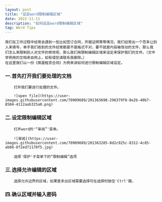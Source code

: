 ```yaml
---
layout: post
title: "设定word限制编辑区域"
date: 2022-11-11
description: "如何设定word限制编辑区域"
tag: Word Tips 
---
```

   
    我们在工作过程中经常会遇到一些比如签订合同，开据证明等等情况，我们经常出一个范本让别人来填写，单手我们收到的文件经常都是不是格式不对，要不就是内容被改动的文件，那么我     们怎么来限制别人对文件的修改呢，那么我们用限制编辑区域来设定来保护我们的文件。（文中举例用的文档来自网上，如有侵犯请联系我删除。）
    在这里我们以一份《房屋租赁合同》为例来讲如何进行限制编辑区域设定。 

### 一.首先打开我们要处理的文档

        打开我们要进行处理的文件。
    
        ![open file](https://user-images.githubusercontent.com/70909689/201363698-296379f8-8e2b-40b7-8504-4112aab325a0.png) 

### 二.设定限制编辑区域

        打开word的'“审阅”'菜单。
    
        ![审阅](https://user-images.githubusercontent.com/70909689/201363285-8d2c925c-8312-4c85-ab88-8f2ed71170f5.jpg)
    
        选择'保护'子菜单下的“限制编辑”选项
    
### 三.选择允许编辑的区域

        选择允许边界的区域，如果是多出区域需要选择可在选择时按住'Ctrl'键。
    

### 四.确认区域并输入密码

